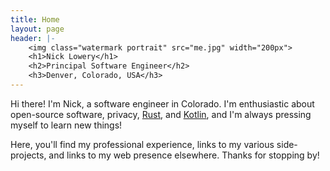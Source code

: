 ```yaml
---
title: Home
layout: page
header: |-
    <img class="watermark portrait" src="me.jpg" width="200px">
    <h1>Nick Lowery</h1>
    <h2>Principal Software Engineer</h2>
    <h3>Denver, Colorado, USA</h3>
---
```

<p>Hi there! I'm Nick, a software engineer in Colorado. I'm enthusiastic about open-source software, privacy,
<a href="https://www.rust-lang.org/" target="_blank">Rust</a>, and
<a href="https://kotlinlang.org/" target="_blank">Kotlin</a>, and I'm always pressing myself to learn new
things!</p>
<p>Here, you'll find my professional experience, links to my various side-projects, and links to my web presence
elsewhere. Thanks for stopping by!</p>
